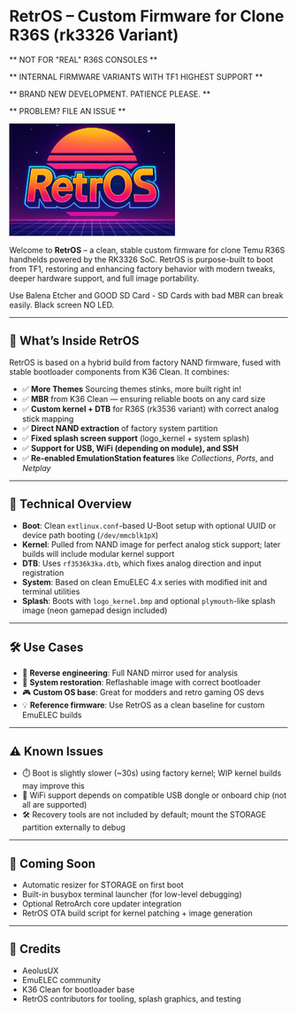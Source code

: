 # RetrOS – Custom Firmware for Clone R36S (rk3326 Variant)

** NOT FOR "REAL" R36S CONSOLES **

** INTERNAL FIRMWARE VARIANTS WITH TF1 HIGHEST SUPPORT **

** BRAND NEW DEVELOPMENT. PATIENCE PLEASE. **

** PROBLEM? FILE AN ISSUE **

<img src="media/retros.png" width="300"/>

Welcome to **RetrOS** – a clean, stable custom firmware for clone Temu R36S handhelds powered by the RK3326 SoC. RetrOS is purpose-built to boot from TF1, restoring and enhancing factory behavior with modern tweaks, deeper hardware support, and full image portability.

Use Balena Etcher and GOOD SD Card - SD Cards with bad MBR can break easily. Black screen NO LED.

---

## 🚀 What’s Inside RetrOS

RetrOS is based on a hybrid build from factory NAND firmware, fused with stable bootloader components from K36 Clean. It combines:

- ✅ **More Themes** Sourcing themes stinks, more built right in!
- ✅ **MBR** from K36 Clean — ensuring reliable boots on any card size
- ✅ **Custom kernel + DTB** for R36S (rk3536 variant) with correct analog stick mapping
- ✅ **Direct NAND extraction** of factory system partition
- ✅ **Fixed splash screen support** (logo_kernel + system splash)
- ✅ **Support for USB, WiFi (depending on module), and SSH**
- ✅ **Re-enabled EmulationStation features** like *Collections*, *Ports*, and *Netplay*

---

## 🔧 Technical Overview

- **Boot**: Clean `extlinux.conf`-based U-Boot setup with optional UUID or device path booting (`/dev/mmcblk1pX`)
- **Kernel**: Pulled from NAND image for perfect analog stick support; later builds will include modular kernel support
- **DTB**: Uses `rf3536k3ka.dtb`, which fixes analog direction and input registration
- **System**: Based on clean EmuELEC 4.x series with modified init and terminal utilities
- **Splash**: Boots with `logo_kernel.bmp` and optional `plymouth`-like splash image (neon gamepad design included)

---

## 🛠 Use Cases

- 🧪 **Reverse engineering**: Full NAND mirror used for analysis
- 💾 **System restoration**: Reflashable image with correct bootloader
- 🎮 **Custom OS base**: Great for modders and retro gaming OS devs
- 💡 **Reference firmware**: Use RetrOS as a clean baseline for custom EmuELEC builds

---

## ⚠️ Known Issues

- ⏱️ Boot is slightly slower (~30s) using factory kernel; WIP kernel builds may improve this
- 🔌 WiFi support depends on compatible USB dongle or onboard chip (not all are supported)
- 🛠️ Recovery tools are not included by default; mount the STORAGE partition externally to debug

---

## 🧠 Coming Soon

- Automatic resizer for STORAGE on first boot
- Built-in busybox terminal launcher (for low-level debugging)
- Optional RetroArch core updater integration
- RetrOS OTA build script for kernel patching + image generation

---

## 📂 Credits

- AeolusUX
- EmuELEC community
- K36 Clean for bootloader base
- RetrOS contributors for tooling, splash graphics, and testing
